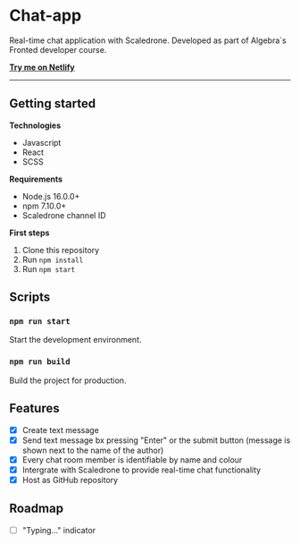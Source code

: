 # Chat-app

Real-time chat application with Scaledrone. Developed as part of Algebra`s Fronted developer course.

[**Try me on Netlify**](https://app.netlify.com/sites/anam-seminarski-rad/overview)

---

## Getting started

**Technologies**

- Javascript
- React
- SCSS

**Requirements**

- Node.js 16.0.0+
- npm 7.10.0+
- Scaledrone channel ID

**First steps**

1. Clone this repository
2. Run `npm install`
3. Run `npm start`

## Scripts

### `npm run start`

Start the development environment.

### `npm run build`

Build the project for production.

## Features

- [x] Create text message
- [x] Send text message bx pressing "Enter" or the submit button (message is shown next to the name of the author)
- [x] Every chat room member is identifiable by name and colour
- [x] Intergrate with Scaledrone to provide real-time chat functionality
- [x] Host as GitHub repository

## Roadmap

- [ ] "Typing..." indicator
